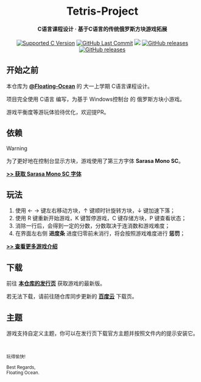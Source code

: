 <h1 align="center">Tetris-Project</h1>
<div align="center">
  <strong>C语言课程设计 · 基于C语言的传统俄罗斯方块游戏拓展</strong><br>
</div><br>

<div align="center">
  <a href="https://github.com/Floating-Ocean/Tetris-Project/blob/main/CMakeLists.txt"><img alt="Supported C Version" src="https://img.shields.io/badge/CMake-C23+-teal?style=flat-square"></a>
  <a href="https://github.com/Floating-Ocean/Tetris-Project/commits"><img alt="GitHub Last Commit" src="https://img.shields.io/github/last-commit/Floating-Ocean/Tetris-Project?style=flat-square"></a>
  <a href="https://github.com/Floating-Ocean/Tetris-Project/blob/main/LICENSE"><img src="https://img.shields.io/github/license/Floating-Ocean/Tetris-Project?style=flat-square"></a>
  <a href="https://github.com/Floating-Ocean/Tetris-Project/releases/latest"><img src="https://img.shields.io/github/v/release/Floating-Ocean/Tetris-Project?include_prereleases&style=flat-square" alt="GitHub releases"></a>
  <a href="https://github.com/Floating-Ocean/Tetris-Project/releases"><img src="https://img.shields.io/github/downloads/Floating-Ocean/Tetris-Project/total.svg?style=flat-square" alt="GitHub releases"></a>
</div>

## 开始之前

本仓库为 [**@Floating-Ocean**](https://github.com/Floating-Ocean) 的 大一上学期 C语言课程设计。

项目完全使用 C语言 编写，为基于 Windows控制台 的 俄罗斯方块小游戏。

游戏平衡度等游玩体验待优化，欢迎提PR。

## 依赖

> [!WARNING]
> 为了更好地在控制台显示方块，游戏使用了第三方字体 **Sarasa Mono SC**。

[**>> 获取 Sarasa Mono SC 字体**](https://github.com/Floating-Ocean/Tetris-Project/releases/download/v2.4.1/sarasa-mono-sc-regular.ttf)

## 玩法

1. 使用 ← → 键左右移动方块，↑ 键顺时针旋转方块，↓ 键加速下落；
2. 使用 R 键重新开始游戏，K 键暂停游戏，C 键存储方块，P 键查看状态；
3. 消除一行后，会得到一定的分数，分数取决于连消数和游戏难度；
4. 在界面左右侧 **进度条** 进度归零前未消行，将会按照游戏难度进行 **惩罚**；

[**>> 查看更多游戏介绍**](https://floating-ocean.github.io/tetrisproj/)

## 下载

前往 [**本仓库的发行页**](https://github.com/Floating-Ocean/Tetris-Project/releases/latest/) 获取游戏的最新版。

若无法下载，请前往随仓库同步更新的 [**百度云**](https://pan.baidu.com/s/1LGiRYZGzsW2wDbOfo934jg?pwd=ttpj) 下载页。

## 主题

游戏支持自定义主题，你可以在发行页下载官方主题并按照文件内的提示安装它。

<p><small><br><br>玩得愉快!<br><br>Best Regards,<br>Floating Ocean.</small></p>
